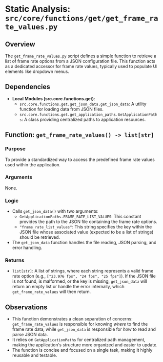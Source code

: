 # Static Analysis: `src/core/functions/get/get_frame_rate_values.py`

## Overview
The `get_frame_rate_values.py` script defines a simple function to retrieve a list of frame rate options from a JSON configuration file. This function acts as a dedicated accessor for frame rate values, typically used to populate UI elements like dropdown menus.

## Dependencies
- **Local Modules (src.core.functions.get)**:
    - `src.core.functions.get.get_json_data.get_json_data`: A utility function for loading data from JSON files.
    - `src.core.functions.get.get_application_paths.GetApplicationPaths`: A class providing centralized paths to application resources.

## Function: `get_frame_rate_values() -> list[str]`

### Purpose
To provide a standardized way to access the predefined frame rate values used within the application.

### Arguments
None.

### Logic
- Calls `get_json_data()` with two arguments:
    - `GetApplicationPaths.FRAME_RATE_LIST_VALUES`: This constant provides the path to the JSON file containing the frame rate options.
    - `"frame_rate_list_values"`: This string specifies the key within the JSON file whose associated value (expected to be a list of strings) should be retrieved.
- The `get_json_data` function handles the file reading, JSON parsing, and error handling.

### Returns
- `list[str]`: A list of strings, where each string represents a valid frame rate option (e.g., `["23.976 fps", "24 fps", "25 fps"]`). If the JSON file is not found, is malformed, or the key is missing, `get_json_data` will return an empty list or handle the error internally, which `get_frame_rate_values` will then return.

## Observations
- This function demonstrates a clean separation of concerns: `get_frame_rate_values` is responsible for knowing *where* to find the frame rate data, while `get_json_data` is responsible for *how* to read and parse JSON data.
- It relies on `GetApplicationPaths` for centralized path management, making the application's structure more organized and easier to update.
- The function is concise and focused on a single task, making it highly reusable and testable.
